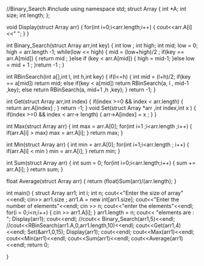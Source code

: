 //Binary_Search
#include <iostream>
using namespace std;
struct Array
{
  int *A;
  int size;
  int length;
};

void Display(struct Array arr)
{
    for(int i=0;i<arr.length;i++)
    {
        cout<<arr.A[i]<<" ";
    }
}

int Binary_Search(struct Array arr,int key)
{
    int low ;
    int high;
    int mid;
    low = 0;
    high = arr.length -1;
    while(low <= high)
    {
        mid = (low+high)/2 ;
        if(key == arr.A[mid])
        {
            return mid ;
        }else if (key < arr.A[mid])
        {
            high = mid-1;
        }else
          low = mid + 1 ;
    }return -1 ;
}

int RBinSearch(int a[],int l, int h,int key)
{
    if(l<=h)
    {
        int mid = (l+h)/2;
        if(key == a[mid])
         return mid;
        else if(key < a[mid])
         return RBinSearch(a, l , mid-1 ,key);
        else
         return RBinSearch(a, mid+1 ,h ,key);
    }
    return -1;
}

int Get(struct Array arr,int index)
{
    if(index >=0 && index < arr.length)
    {
        return arr.A[index] ;
    }
    return -1;
}
 void Set(struct Array *arr ,int index,int x )
 {
     if(index >=0 && index < arr-> length)
     {
         arr->A[index] = x ;
     }
 }
 
 int Max(struct Array arr)
 {
     int max = arr.A[0];
     for(int i=1 ;i<arr.length ;i++)
     {
         if(arr.A[i] > max)
          max = arr.A[i];
     }
     return max;
 }
 
 int Min(struct Array arr)
 {
     int min = arr.A[0];
     for(int i=1;i<arr.length ; i++)
     {
         if(arr.A[i] < min )
          min = arr.A[i];
     }
     return min;
 }
 
 int Sum(struct Array arr)
 {
     int sum = 0;
     for(int i=0;i<arr.length;i++)
     {
         sum += arr.A[i]; 
     }
     return sum;
 }
 
 float Average(struct Array arr)
 {
     return (float)Sum(arr)/(arr.length);
 }

int main()
{
    struct Array arr1;
    int i;
    int n;
    cout<<"Enter the size of array"<<endl;
    cin>> arr1.size ;
    arr1.A = new int[arr1.size];
    cout<<"Enter the number of elements"<<endl;
    cin >> n;
    cout<<"enter the elements"<<endl;
    for(i = 0;i<n;i++)
    {
        cin >> arr1.A[i];
    }
    arr1.length = n;
    cout<< "elements are : ";
    Display(arr1);
    cout<<endl;
    //cout<< Binary_Search(arr1,5)<<endl;
    //cout<<RBinSearch(arr1.A,0,arr1.length,10)<<endl;
    cout<<Get(arr1,4)<<endl;
    Set(&arr1,0,15);
    Display(arr1);
    cout<<endl;
    cout<<Max(arr1)<<endl;
    cout<<Min(arr1)<<endl;
    cout<<Sum(arr1)<<endl;
    cout<<Average(arr1)<<endl;
    return 0;
    
}

